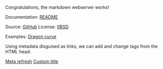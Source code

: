 
Congratulations, the markdown webserver works!

Documentation: [README](README.md)

Source: [GitHub](https://github.com/aicodix/markdown)
License: [0BSD](LICENSE)

Examples: [Dragon curve](dragon.md)

Using metadata disguised as links, we can add and change tags from the HTML head:

[Meta refresh](refresh.md) [Custom title](title.md)

